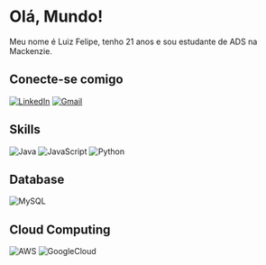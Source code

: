 # Olá, Mundo!
Meu nome é Luiz Felipe, tenho 21 anos e sou estudante de ADS na Mackenzie.


## Conecte-se comigo
[![LinkedIn](https://img.shields.io/badge/LinkedIn-0077B5?style=for-the-badge&logo=linkedin&logoColor=white)](https://www.linkedin.com/in/luiz-felipe-rodrigues-95a555315/)
[![Gmail](https://img.shields.io/badge/email-333333?style=for-the-badge&logo=gmail&logoColor=red)](mailto:luizrodrguesfelip@gmail.com)

## Skills
![Java](https://img.shields.io/badge/java-%23ED8B00.svg?style=for-the-badge&logo=openjdk&logoColor=white)
![JavaScript](https://img.shields.io/badge/JavaScript-F7DF1E?style=for-the-badge&logo=javascript&logoColor=black)
![Python](https://img.shields.io/badge/python-3670A0?style=for-the-badge&logo=python&logoColor=ffdd54)

## Database
![MySQL](https://img.shields.io/badge/MySQL-00000F?style=for-the-badge&logo=mysql&logoColor=white)


## Cloud Computing
![AWS](https://img.shields.io/badge/AWS-000.svg?style=for-the-badge&logo=amazon&logoColor=white)
![GoogleCloud](https://img.shields.io/badge/GoogleCloud-%234285F4.svg?style=for-the-badge&logo=google-cloud&logoColor=white)


